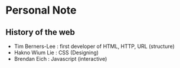 # Personal Note
## History of the web
 - Tim Berners-Lee : first developer of HTML, HTTP, URL (structure)
 - Hakno Wium Lie : CSS (Designing)
 - Brendan Eich : Javascript (interactive)
